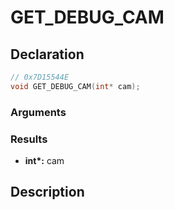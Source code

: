# GET_DEBUG_CAM

## Declaration
```cpp
// 0x7D15544E
void GET_DEBUG_CAM(int* cam);
```

### Arguments

### Results
- **int\*:** cam

## Description
